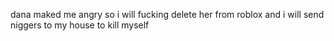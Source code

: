 dana maked me angry so i will fucking delete her from roblox and i will send niggers to my house to kill myself
